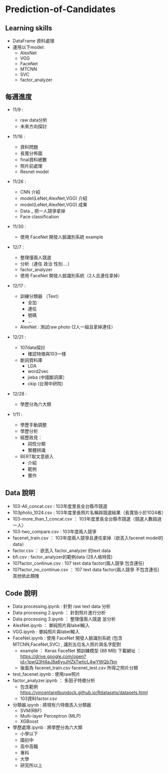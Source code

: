 # Prediction-of-Candidates
## Learning skills
* DataFrame 資料處理
* 運用以下model:
  * AlexNet
  * VGG
  * FaceNet
  * MTCNN
  * SVC
  * factor_analyzer

## 每週進度
* 11/9 : 
  * raw data分析
  * 未來方向探討

* 11/16 :
  * 資料問題
  * 長寬分佈圖
  * final資料總數
  * 照片前處理
  * Resnet model
 
* 11/26 :
  * CNN 介紹
  * model(LeNet,AlexNet,VGG) 介紹
  * model(LeNet,AlexNet,VGG) 成果
  * Data _ 把一人競爭拿掉
  * Face classification

* 11/30 :
  * 使用 FaceNet 開發人臉識別系統 example

* 12/7 :
  * 整理僅兩人競選
  * 分析（連任 政治 性別....）
  * factor_analyzer
  * 使用 FaceNet 開發人臉識別系統（2人且連任拿掉）

* 12/17 :
  * 訓練分類器 （Text）
    - 全加
    - 連任
    - 號碼
    - ...
  * AlexNet : 測試raw photo (2人一組且拿掉連任）
 
* 12/21 :
  * 107data探討
    * 確認特徵與103一樣
  * 斷詞資料庫
    * LDA
    * word2vec
    * jieba (中國斷詞庫）
    * ckip (台灣中研院)
   
* 12/28 : 
  * 學歷分為六大類 

* 1/11 :
  * 學歷手動調整
  * 學歷分析
  * 經歷政見：	
    * 詞性分類
    * 實體辨識
  * BERT取文意嵌入
    * 介紹
    * 範例
    * 實作
 

## Data 說明
* 103-All_concat.csv : 103年度里長全台縣市競選
* 103photo_1024.csv : 103年度里長照片名稱與競選結果（長寬皆小於1024者）
* 103-more_than_1_concat.csv ： 103年度里長全台縣市競選（競選人數超過一人）
* 103-two_compare.csv : 103年度兩人競爭
* facenet_train.csv ： 103年度兩人競爭且連任拿掉（欲丟入facenet model的data）
* factor.csv ： 欲丟入 factor_analyzer 的text data
* bfi.csv : factor_analyzer的範例data (28人格特質)
* 107factor_continue.csv : 107 text data factor(兩人競爭 包含連任)
* 107factor_no_continue.csv ： 107 text data factor(兩人競爭 不包含連任)
其他依此類推


## Code 說明
* Data processing.ipynb : 針對 raw text data 分析
* Data processing 2.ipynb ： 針對照片進行分析
* Data processing 3.ipynb ： 整理僅兩人競選 並分析
* AlexNet.ipynb ： 單純照片與label輸入
* VGG.ipynb : 單純照片與label輸入
* FaceNet.ipynb : 使用 FaceNet 開發人臉識別系統  (包含MTCNN,FaceNet,SVC) , 識別五位名人照片與名字配對
   * example ： Keras FaceNet 預訓練模型 (88 MB) 下載網址 ： https://drive.google.com/open?id=1pwQ3H4aJ8a6yyJHZkTwtjcL4wYWQb7bn  
   * 後面為 facenet_train.csv facenet_test.csv 所得之照片分類
* test_facenet.ipynb : 使用raw照片
* factor_analyzer.ipynb ： 多因子特徵分析 
  * 包含範例 https://vincentarelbundock.github.io/Rdatasets/datasets.html
  * 103資料factor.csv
* 分類器.ipynb : 將現有六特徵丟入分類器
  * SVM(RBF)
  * Multi-layer Perceptron (MLP)
  * XGBoost
* 學歷處理.ipynb : 將學歷分為六大類
  - 小學以下
  - 國初中
  - 高中高職
  - 專科
  - 大學
  - 研究所以上

